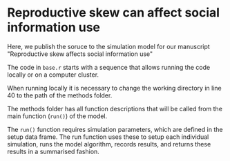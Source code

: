 # Reproductive skew can affect social information use

Here, we publish the soruce to the simulation model for our manuscript "Reproductive skew affects social information use"

The code in `base.r` starts with a sequence that allows running the code locally or on a computer cluster. 

When running locally it is necessary to change the working directory in line 40 to the path of the methods folder. 

The methods folder has all function descriptions that will be called from the main function (`run()`) of the model. 

The `run()` function requires simulation parameters, which are defined in the setup data frame. The run function uses these to setup each individual simulation, runs the model algorithm, records results, and returns these results in a summarised fashion. 

